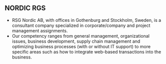 NORDIC RGS
----------

- RSG Nordic AB, with offices in Gothenburg and Stockholm, Sweden, is a consultant company specialized in corporate/company and project management assignments.
- Our competency ranges from general management, organizational issues, business development, supply chain management and optimizing business processes (with or without IT support) to more specific areas such as how to integrate web-based transactions into the business.

